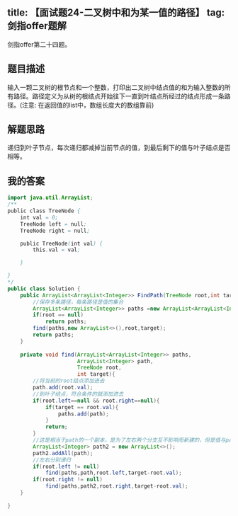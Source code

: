title: 【面试题24-二叉树中和为某一值的路径】
tag: 剑指offer题解
---
剑指offer第二十四题。
<!-- more -->

## 题目描述
输入一颗二叉树的根节点和一个整数，打印出二叉树中结点值的和为输入整数的所有路径。路径定义为从树的根结点开始往下一直到叶结点所经过的结点形成一条路径。(注意: 在返回值的list中，数组长度大的数组靠前)

## 解题思路

递归到叶子节点，每次递归都减掉当前节点的值，到最后剩下的值与叶子结点是否相等。

## 我的答案


```java
import java.util.ArrayList;
/**
public class TreeNode {
    int val = 0;
    TreeNode left = null;
    TreeNode right = null;

    public TreeNode(int val) {
        this.val = val;

    }

}
*/
public class Solution {
    public ArrayList<ArrayList<Integer>> FindPath(TreeNode root,int target) {
        //保存多条路径，每条路径是值的集合
        ArrayList<ArrayList<Integer>> paths =new ArrayList<ArrayList<Integer>>();
        if(root == null)
            return paths;
        find(paths,new ArrayList<>(),root,target);
        return paths;
    }
    
    private void find(ArrayList<ArrayList<Integer>> paths,
                      ArrayList<Integer> path,
                      TreeNode root,
                      int target){
        //将当前的root结点添加进去
        path.add(root.val);
        //到叶子结点，符合条件的就添加进去
        if(root.left==null && root.right==null){
            if(target == root.val){
                paths.add(path);
            }
            return;
        }
        //这是相当于path的一个副本，是为了左右两个分支互不影响而新建的，但是值与path是一样的
        ArrayList<Integer> path2 = new ArrayList<>();
        path2.addAll(path);
        //左右分别递归
        if(root.left != null)
            find(paths,path,root.left,target-root.val);
        if(root.right != null)
            find(paths,path2,root.right,target-root.val);
    }
        
}
```


